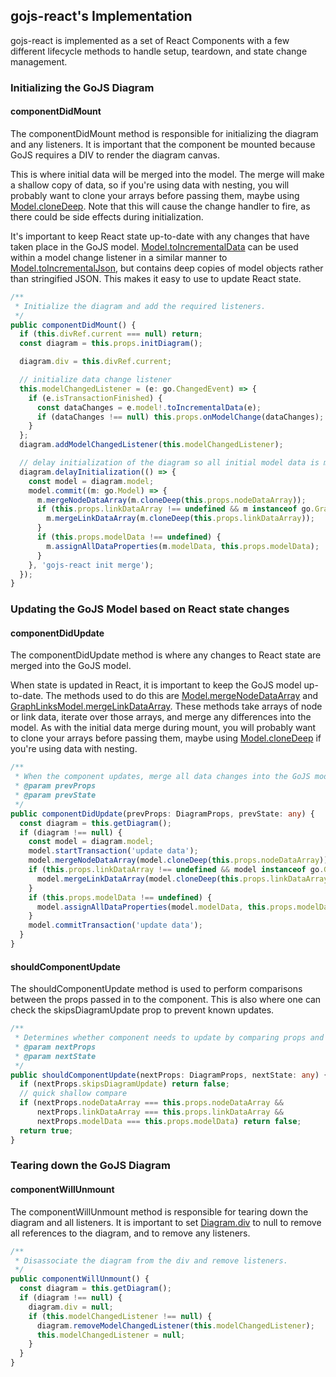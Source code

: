 ## gojs-react's Implementation
gojs-react is implemented as a set of React Components with a few different lifecycle methods to handle setup, teardown, and state change management.

### Initializing the GoJS Diagram
#### componentDidMount
The componentDidMount method is responsible for initializing the diagram and any listeners.
It is important that the component be mounted because GoJS requires a DIV to render the diagram canvas.

This is where initial data will be merged into the model. The merge will make a shallow copy of data, so if you're using data with nesting,
you will probably want to clone your arrays before passing them, maybe using [Model.cloneDeep](https://gojs.net/latest/api/symbols/Model.html#cloneDeep).
Note that this will cause the change handler to fire, as there could be side effects during initialization.

It's important to keep React state up-to-date with any changes that have taken place in the GoJS model.
[Model.toIncrementalData](https://gojs.net/latest/api/symbols/Model.html#toIncrementalData) can be used within a model change listener
in a similar manner to [Model.toIncrementalJson](https://gojs.net/latest/api/symbols/Model.html#toIncrementalJson),
but contains deep copies of model objects rather than stringified JSON. This makes it easy to use to update React state.

```ts
/**
 * Initialize the diagram and add the required listeners.
 */
public componentDidMount() {
  if (this.divRef.current === null) return;
  const diagram = this.props.initDiagram();

  diagram.div = this.divRef.current;

  // initialize data change listener
  this.modelChangedListener = (e: go.ChangedEvent) => {
    if (e.isTransactionFinished) {
      const dataChanges = e.model!.toIncrementalData(e);
      if (dataChanges !== null) this.props.onModelChange(dataChanges);
    }
  };
  diagram.addModelChangedListener(this.modelChangedListener);

  // delay initialization of the diagram so all initial model data is merged before any animations/layouts
  diagram.delayInitialization(() => {
    const model = diagram.model;
    model.commit((m: go.Model) => {
      m.mergeNodeDataArray(m.cloneDeep(this.props.nodeDataArray));
      if (this.props.linkDataArray !== undefined && m instanceof go.GraphLinksModel) {
        m.mergeLinkDataArray(m.cloneDeep(this.props.linkDataArray));
      }
      if (this.props.modelData !== undefined) {
        m.assignAllDataProperties(m.modelData, this.props.modelData);
      }
    }, 'gojs-react init merge');
  });
}
```

### Updating the GoJS Model based on React state changes
#### componentDidUpdate
The componentDidUpdate method is where any changes to React state are merged into the GoJS model.

When state is updated in React, it is important to keep the GoJS model up-to-date.
The methods used to do this are [Model.mergeNodeDataArray](https://gojs.net/latest/api/symbols/Model.html#mergeNodeDataArray) and
[GraphLinksModel.mergeLinkDataArray](https://gojs.net/latest/api/symbols/GraphLinksModel.html#mergeLinkDataArray).
These methods take arrays of node or link data, iterate over those arrays, and merge any differences into the model.
As with the initial data merge during mount, you will probably want to clone your arrays before passing them,
maybe using [Model.cloneDeep](https://gojs.net/latest/api/symbols/Model.html#cloneDeep) if you're using data with nesting.

```ts
/**
 * When the component updates, merge all data changes into the GoJS model to ensure everything stays in sync.
 * @param prevProps
 * @param prevState
 */
public componentDidUpdate(prevProps: DiagramProps, prevState: any) {
  const diagram = this.getDiagram();
  if (diagram !== null) {
    const model = diagram.model;
    model.startTransaction('update data');
    model.mergeNodeDataArray(model.cloneDeep(this.props.nodeDataArray));
    if (this.props.linkDataArray !== undefined && model instanceof go.GraphLinksModel) {
      model.mergeLinkDataArray(model.cloneDeep(this.props.linkDataArray));
    }
    if (this.props.modelData !== undefined) {
      model.assignAllDataProperties(model.modelData, this.props.modelData);
    }
    model.commitTransaction('update data');
  }
}
```

#### shouldComponentUpdate
The shouldComponentUpdate method is used to perform comparisons between the props passed in to the component.
This is also where one can check the skipsDiagramUpdate prop to prevent known updates.

```ts
/**
 * Determines whether component needs to update by comparing props and checking skipsDiagramUpdate.
 * @param nextProps
 * @param nextState
 */
public shouldComponentUpdate(nextProps: DiagramProps, nextState: any) {
  if (nextProps.skipsDiagramUpdate) return false;
  // quick shallow compare
  if (nextProps.nodeDataArray === this.props.nodeDataArray &&
      nextProps.linkDataArray === this.props.linkDataArray &&
      nextProps.modelData === this.props.modelData) return false;
  return true;
}
```

### Tearing down the GoJS Diagram
#### componentWillUnmount
The componentWillUnmount method is responsible for tearing down the diagram and all listeners.
It is important to set [Diagram.div](https://gojs.net/latest/api/symbols/Diagram.html#div) to null to remove all references to the diagram, and to remove any listeners.

```ts
/**
 * Disassociate the diagram from the div and remove listeners.
 */
public componentWillUnmount() {
  const diagram = this.getDiagram();
  if (diagram !== null) {
    diagram.div = null;
    if (this.modelChangedListener !== null) {
      diagram.removeModelChangedListener(this.modelChangedListener);
      this.modelChangedListener = null;
    }
  }
}
```